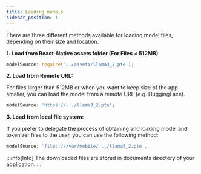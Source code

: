 ```yaml
---
title: Loading models
sidebar_position: 1
---
```


There are three different methods available for loading model files, depending on their size and location.

**1. Load from React-Native assets folder (For Files < **512MB**)**

```typescript
modelSource: require('../assets/llama3_2.pte');
```

**2. Load from Remote URL:**

For files larger than 512MB or when you want to keep size of the app smaller, you can load the model from a remote URL (e.g. HuggingFace).

```typescript
modelSource: 'https://.../llama3_2.pte';
```

**3. Load from local file system:**

If you prefer to delegate the process of obtaining and loading model and tokenizer files to the user, you can use the following method:

```typescript
modelSource: 'file::///var/mobile/.../llama3_2.pte',
```

:::info[Info]
The downloaded files are stored in documents directory of your application.
:::
